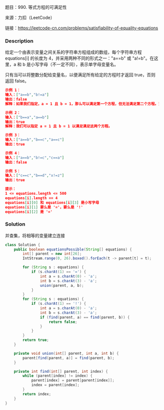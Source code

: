 题目：990. 等式方程的可满足性

来源：力扣（LeetCode）

链接：https://leetcode-cn.com/problems/satisfiability-of-equality-equations


### Description

给定一个由表示变量之间关系的字符串方程组成的数组，每个字符串方程 equations[i] 的长度为 4，并采用两种不同的形式之一："a==b" 或 "a!=b"。在这里，a 和 b 是小写字母（不一定不同），表示单字母变量名。

只有当可以将整数分配给变量名，以便满足所有给定的方程时才返回 true，否则返回 false。 

 ```json
 示例 1：
 输入：["a==b","b!=a"]
 输出：false
 解释：如果我们指定，a = 1 且 b = 1，那么可以满足第一个方程，但无法满足第二个方程。没有办法分配变量同时满足这两个方程。
 
 示例 2：
 输入：["b==a","a==b"]
 输出：true
 解释：我们可以指定 a = 1 且 b = 1 以满足满足这两个方程。
 
 示例 3：
 输入：["a==b","b==c","a==c"]
 输出：true
 
 示例 4：
 输入：["a==b","b!=c","c==a"]
 输出：false
 
 示例 5：
 输入：["c==c","b==d","x!=z"]
 输出：true
 
 提示：
 1 <= equations.length <= 500
 equations[i].length == 4
 equations[i][0] 和 equations[i][3] 是小写字母
 equations[i][1] 要么是 '='，要么是 '!'
 equations[i][2] 是 '='
 ```



### Solution

并查集，将相等的变量建立连接

```java
class Solution {
    public boolean equationsPossible(String[] equations) {
        int[] parent = new int[26];
        IntStream.range(0, 26).boxed().forEach(t -> parent[t] = t);

        for (String s : equations) {
            if (s.charAt(1) == '=') {
                int a = s.charAt(0) - 'a';
                int b = s.charAt(3) - 'a';
                union(parent, a, b);
            }
        }
        for (String s : equations) {
            if (s.charAt(1) == '!') {
                int a = s.charAt(0) - 'a';
                int b = s.charAt(3) - 'a';
                if (find(parent, a) == find(parent, b)) {
                    return false;
                }
            }
        }
        return true;
    }

    private void union(int[] parent, int a, int b) {
        parent[find(parent, a)] = find(parent, b);
    }

    private int find(int[] parent, int index) {
        while (parent[index] != index) {
            parent[index] = parent[parent[index]];
            index = parent[index];
        }
        return index;
    }
}
```

